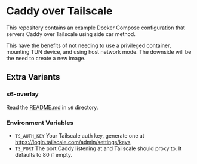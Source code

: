 # Caddy over Tailscale

This repository contains an example Docker Compose configuration that servers Caddy over Tailscale using side car method.

This have the benefits of not needing to use a privileged container, mounting TUN device, and using host network mode. The downside will be the need to create a new image.

## Extra Variants

### s6-overlay

Read the [README.md](./s6/README.md) in `s6` directory.

### Environment Variables
- `TS_AUTH_KEY` Your Tailscale auth key, generate one at https://login.tailscale.com/admin/settings/keys
- `TS_PORT` The port Caddy listening at and Tailscale should proxy to. It defaults to 80 if empty.
